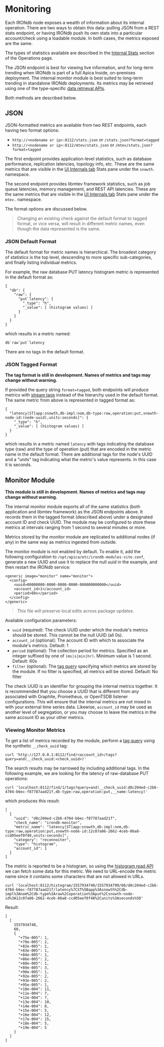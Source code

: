 # Monitoring

Each IRONdb node exposes a wealth of information about its internal operation. There are two ways to obtain this data: pulling JSON from a REST stats endpoint, or having IRONdb push its own stats into a particular account/check using a loadable module. In both cases, the metrics exposed are the same.

The types of statistics available are described in the [Internal Stats](operations.md#internals-tab) section of the Operations page.

The JSON endpoint is best for viewing live information, and for long-term trending when IRONdb is part of a full Apica Inside, on-premises deployment. The internal monitor module is best suited to long-term trending in standalone IRONdb deployments. Its metrics may be retrieved using one of the type-specific [data retrieval APIs](../api/data-retrieval.md).

Both methods are described below.

## JSON[​](https://docs.circonus.com/irondb/administration/monitoring#json) <a href="#json" id="json"></a>

JSON-formatted metrics are available from two REST endpoints, each having two format options:

* `http://<nodename or ip>:8112/stats.json` or `/stats.json?format=tagged`
* `http://<nodename or ip>:8112/mtev/stats.json` or `/mtev/stats.json?format=tagged`

The first endpoint provides application-level statistics, such as database performance, replication latencies, topology info, etc. These are the same metrics that are visible in the [UI Internals tab](operations.md#internals-tab) Stats pane under the `snowth.` namespace.

The second endpoint provides libmtev framework statistics, such as job queue latencies, memory management, and REST API latencies. These are the same metrics that are visible in the [UI Internals tab](operations.md#internals-tab) Stats pane under the `mtev.` namespace.

The format options are discussed below.

> Changing an existing check against the default format to tagged format, or vice versa, will result in different metric names, even though the data represented is the same.

### JSON Default Format[​](https://docs.circonus.com/irondb/administration/monitoring#json-default-format) <a href="#json-default-format" id="json-default-format"></a>

The default format for metric names is hierarchical. The broadest category of statistics is the top level, descending to more specific sub-categories, and finally listing individual metrics.

For example, the raw database PUT latency histogram metric is represented in the default format as:

```
{
  "db": {
    "raw": {
      "put`latency": {
        "_type": "h",
        "_value": [ (histogram values) ]
      }
    }
  }
}
```

which results in a metric named:

```
db`raw`put`latency
```

There are no tags in the default format.

### JSON Tagged Format[​](https://docs.circonus.com/irondb/administration/monitoring#json-tagged-format) <a href="#json-tagged-format" id="json-tagged-format"></a>

**The tag format is still in development. Names of metrics and tags may change without warning.**

If provided the query string `format=tagged`, both endpoints will produce metrics with [stream tags](../metric-names-and-tags.md) instead of the hierarchy used in the default format. The same metric from above is represented in tagged format as:

```
{
  "latency|ST[app:snowth,db-impl:nom,db-type:raw,operation:put,snowth-node-id:(node-uuid),units:seconds]": {
    "_type": "h",
    "_value": [ (histogram values) ]
  }
}
```

which results in a metric named `latency` with tags indicating the database type (raw) and the type of operation (put) that are encoded in the metric name in the default format. There are additional tags for the node's UUID and a "units" tag indicating what the metric's value represents. In this case it is seconds.

## Monitor Module[​](https://docs.circonus.com/irondb/administration/monitoring#monitor-module) <a href="#monitor-module" id="monitor-module"></a>

**This module is still in development. Names of metrics and tags may change without warning.**

The internal monitor module exports all of the same statistics (both application and libmtev framework) as the JSON endpoints above. It records them in the tagged format (described above) under a designated account ID and check UUID. The module may be configured to store these metrics at intervals ranging from 1 second to several minutes or more.

Metrics stored by the monitor module are replicated to additional nodes (if any) in the same way as metrics ingested from outside.

The monitor module is not enabled by default. To enable it, add the following configuration to `/opt/apica/etc/irondb-modules-site.conf`, generate a new UUID and use it to replace the null uuid in the example, and then restart the IRONdb service:

```
<generic image="monitor" name="monitor">
  <config>
    <uuid>00000000-0000-0000-0000-000000000000</uuid>
    <account_id>1</account_id>
    <period>60s</period>
  </config>
</generic>
```

> This file will preserve local edits across package updates.

Available configuration parameters:

* `uuid` (required): The check UUID under which the module's metrics should be stored. This cannot be the null UUID (all 0s).
* `account_id` (optional): The account ID with which to associate the module's metrics. Default: 1
* `period` (optional): The collection period for metrics. Specified as an integer suffixed by one of `(ms|s|min|hr)`. Minimum value is 1 second. Default: 60s
* `filter` (optional): The [tag query](../metric-names-and-tags.md#tag-queries) specifying which metrics are stored by the module. If no filter is specified, all metrics will be stored. Default: No filter

The check UUID is an identifier for grouping the internal metrics together. It is recommended that you choose a UUID that is different from any associated with Graphite, Prometheus, or OpenTSDB listener configurations. This will ensure that the internal metrics are not mixed in with your external time series data. Likewise, `account_id` may be used as another level of segregation, or you may choose to leave the metrics in the same account ID as your other metrics.

### Viewing Monitor Metrics[​](https://docs.circonus.com/irondb/administration/monitoring#viewing-monitor-metrics) <a href="#viewing-monitor-metrics" id="viewing-monitor-metrics"></a>

To get a list of metrics recorded by the module, perform a [tag query](../metric-names-and-tags.md#tag-queries) using the synthetic `__check_uuid` tag:

```
curl 'http://127.0.0.1:8112/find/<account_id>/tags?query=and(__check_uuid:<check_uuid>)'
```

The search results may be narrowed by including additional tags. In the following example, we are looking for the latency of raw-database PUT operations:

```
curl 'localhost:8112/find/1/tags?query=and(__check_uuid:d8c204ed-c2b6-4704-b6ec-f87787aad21f,db-type:raw,operation:put,__name:latency)'
```

which produces this result:

```
[
  {
    "uuid": "d8c204ed-c2b6-4704-b6ec-f87787aad21f",
    "check_name": "irondb-monitor",
    "metric_name": "latency|ST[app:snowth,db-impl:nom,db-type:raw,operation:put,snowth-node-id:12c07a06-2662-4ceb-86a8-ccd05eef0f48,units:seconds]",
    "category": "reconnoiter",
    "type": "histogram",
    "account_id": 1
  }
]
```

The metric is reported to be a histogram, so using the [histogram read API](../api/data-retrieval.md) we can fetch some data for this metric. We need to URL-encode the metric name since it contains some characters that are not allowed in URLs.

```
curl 'localhost:8112/histogram/1557934740/1557934799/60/d8c204ed-c2b6-4704-b6ec-f87787aad21f/latency%7CST%5Bapp%3Asnowth%2Cdb-impl%3Anom%2Cdb-type%3Araw%2Coperation%3Aput%2Csnowth-node-id%3A12c07a06-2662-4ceb-86a8-ccd05eef0f48%2Cunits%3Aseconds%5D'
```

Result:

```
[
  [
    1557934740,
    60,
    {
      "+75e-005": 1,
      "+79e-005": 2,
      "+82e-005": 2,
      "+83e-005": 1,
      "+84e-005": 1,
      "+86e-005": 2,
      "+88e-005": 1,
      "+89e-005": 3,
      "+90e-005": 1,
      "+92e-005": 2,
      "+93e-005": 2,
      "+95e-005": 1,
      "+10e-004": 11,
      "+11e-004": 7,
      "+12e-004": 7,
      "+13e-004": 10,
      "+14e-004": 8,
      "+15e-004": 5,
      "+16e-004": 12,
      "+17e-004": 15,
      "+18e-004": 5,
      "+19e-004": 5
    }
  ]
]
```
